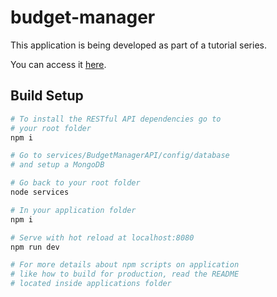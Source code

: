 # budget-manager

This application is being developed as part of a tutorial series.

You can access it [here](https://medium.com/netscape/building-a-budget-manager-with-vue-js-and-node-js-part-i-f3d7311822a8).

## Build Setup

```bash
# To install the RESTful API dependencies go to
# your root folder
npm i

# Go to services/BudgetManagerAPI/config/database
# and setup a MongoDB

# Go back to your root folder
node services

# In your application folder
npm i

# Serve with hot reload at localhost:8080
npm run dev

# For more details about npm scripts on application
# like how to build for production, read the README
# located inside applications folder
```
